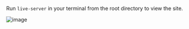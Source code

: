 Run `live-server` in your terminal from the root directory to view the site.

![image](https://user-images.githubusercontent.com/12265962/147721423-91003bab-8484-4c6f-ad3a-f2ceb4cd70ef.png)
